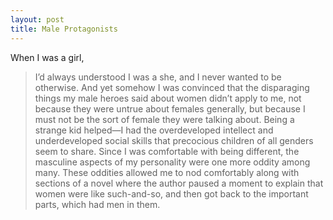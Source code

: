 ```yaml
---
layout: post
title: Male Protagonists
---
```


When I was a girl, 

> I’d always understood I was a she, and I never wanted to be otherwise. And yet somehow I was convinced that the disparaging things my male heroes said about women didn’t apply to me, not because they were untrue about females generally, but because I must not be the sort of female they were talking about. Being a strange kid helped—I had the overdeveloped intellect and underdeveloped social skills that precocious children of all genders seem to share. Since I was comfortable with being different, the masculine aspects of my personality were one more oddity among many. These oddities allowed me to nod comfortably along with sections of a novel where the author paused a moment to explain that women were like such-and-so, and then got back to the important parts, which had men in them.